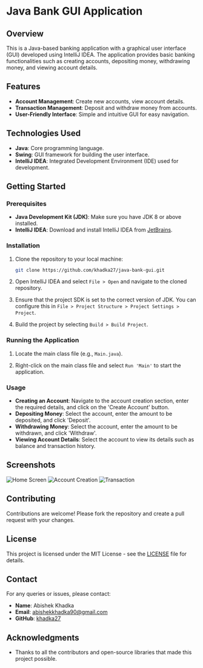 # Java Bank GUI Application

## Overview
This is a Java-based banking application with a graphical user interface (GUI) developed using IntelliJ IDEA. The application provides basic banking functionalities such as creating accounts, depositing money, withdrawing money, and viewing account details.

## Features
- **Account Management**: Create new accounts, view account details.
- **Transaction Management**: Deposit and withdraw money from accounts.
- **User-Friendly Interface**: Simple and intuitive GUI for easy navigation.

## Technologies Used
- **Java**: Core programming language.
- **Swing**: GUI framework for building the user interface.
- **IntelliJ IDEA**: Integrated Development Environment (IDE) used for development.

## Getting Started
### Prerequisites
- **Java Development Kit (JDK)**: Make sure you have JDK 8 or above installed.
- **IntelliJ IDEA**: Download and install IntelliJ IDEA from [JetBrains](https://www.jetbrains.com/idea/).

### Installation
1. Clone the repository to your local machine:
    ```bash
    git clone https://github.com/khadka27/java-bank-gui.git
    ```

2. Open IntelliJ IDEA and select `File > Open` and navigate to the cloned repository.

3. Ensure that the project SDK is set to the correct version of JDK. You can configure this in `File > Project Structure > Project Settings > Project`.

4. Build the project by selecting `Build > Build Project`.

### Running the Application
1. Locate the main class file (e.g., `Main.java`).

2. Right-click on the main class file and select `Run 'Main'` to start the application.

### Usage
- **Creating an Account**: Navigate to the account creation section, enter the required details, and click on the 'Create Account' button.
- **Depositing Money**: Select the account, enter the amount to be deposited, and click 'Deposit'.
- **Withdrawing Money**: Select the account, enter the amount to be withdrawn, and click 'Withdraw'.
- **Viewing Account Details**: Select the account to view its details such as balance and transaction history.

## Screenshots
![Home Screen](screenshots/home_screen.png)
![Account Creation](screenshots/account_creation.png)
![Transaction](screenshots/transaction.png)

## Contributing
Contributions are welcome! Please fork the repository and create a pull request with your changes.

## License
This project is licensed under the MIT License - see the [LICENSE](LICENSE) file for details.

## Contact
For any queries or issues, please contact:
- **Name**: Abishek Khadka
- **Email**: abishekkhadka90@gmail.com
- **GitHub**: [khadka27](https://github.com/khadka27)

## Acknowledgments
- Thanks to all the contributors and open-source libraries that made this project possible.
